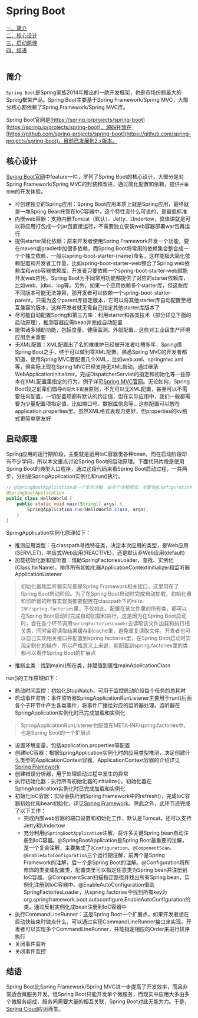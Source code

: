 # Spring Boot

<nav>
<a href="#简介">一、简介</a><br/>
<a href="#核心设计">二、核心设计</a><br/>
<a href="#启动原理">三、启动原理</a><br/>
<a href="#结语">四、结语</a><br/>
</nav>
<br/>

## 简介

`Spring Boot`是Spring家族2014年推出的一款开发框架，也是市场份额最大的Spring框架产品。Spring Boot主要基于Spring Framework/Spring MVC，大部分核心都依赖了Spring Framework/Spring MVC库。

Spring Boot官网是[https://spring.io/projects/spring-boot](https://spring.io/projects/spring-boot)，源码托管在[https://github.com/spring-projects/spring-boot](https://github.com/spring-projects/spring-boot)，目前已发展到2.x版本。

## 核心设计

[Spring Boot官网](https://spring.io/projects/spring-boot)中feature一栏，罗列了Spring Boot的核心设计，大部分是对Spring Framework/Spring MVC的封装和改进，通过简化配置和依赖，提供`开箱即用`的开发体验。

* 可创建独立的Spring应用：Spring Boot应用本质上就是Spring应用，最终就是一堆Spring Bean托管在IoC容器中，这个特性没什么可说的，是最低标准
* 内嵌web容器：支持内嵌Tomcat（默认）、Jetty、Undertow，具体讲就是可以将应用打包成一个jar包直接运行，不需要独立安装web容器部署war包再运行
* 提供starter简化依赖：原来开发者使用Spring Framework开发一个功能，要在maven或gradle中加很多依赖，而Spring Boot将常用的依赖集合整合成一个个独立依赖，一般以spring-boot-starter-{name}命名，这样能极大简化依赖配置和开发者工作量，比如spring-boot-starter-web整合了Spring web依赖库和web容器依赖库，开发者只要依赖一个spring-boot-starter-web就能开发web应用。Spring Boot为不同常用功能都提供了对应的starter依赖库，比如web、jdbc、log等。另外，如果一个应用依赖多个starter库，但这些库不同版本可能无法兼容，那开发者可以依赖一个spring-boot-starter-parent，只需为这个parent库指定版本，它可以将其他starter库自动配置至相互兼容的版本，这样开发者就无需自己指定其他starter库版本了
* 尽可能自动配置Spring和第三方库：利用starter和各类技术（部分详见下面的启动原理），推测容器应需bean并完成自动配置
* 提供诸多辅助功能，包括度量、健康监测、外部配置，这些对工业级生产环境应用至关重要
* 无XML配置：XML配置出了名的难维护已经被开发者吐槽多年，Spring借Spring Boot之手，终于可以做到零XML配置。熟悉Spring MVC的开发者都知道，使用Spring MVC要配置几个XML，比如web.xml、springmvc.xml等，但实际上现在Spring MVC已经支持无XML启动，通过继承WebApplicationInitializer，完成DispatcherServlet的指定和初始化等一些原本在XML配置里指定的行为，例子详见[Spring MVC官网](https://docs.spring.io/spring/docs/current/spring-framework-reference/web.html)。无论如何，Spring Boot较之前辈们倡导`约定大于配置`原则，不光可以无XML配置，甚至可以不需要任何配置，一切配置项都有默认的约定值，但在实际应用中，我们一般都需要为少量配置项指定值，比如端口号、数据库信息等，这些配置可以放在application.properties里。虽然XML格式表现力更好，但properties的kv格式更简单更友好

## 启动原理
Spring应用的运行期阶段，主要就是运用IoC容器里各种bean，而在启动阶段却有不少学问，所以本文重点讨论Spring Boot的启动原理。下面代码片段是使用Spring Boot的典型入口程序，通过这段代码来看Spring Boot启动过程，一共两步，分别是SpringApplication实例化和run()执行。

```Java
// @SpringBootApplication是一个复合注解，由多个注解组成，主要有@Configuration、@EnableAutoConfiguration、@ComponentScan
@SpringBootApplication
public class HelloWorld {
	public static void main(String[] args) {
    	SpringApplication.run(HelloWorld.class, args);
	}
}
```

SpringApplication实例化原理如下：

* 推测应用类型：在classpath寻找特征类，决定本次应用的类型，是Web应用(SERVLET)、响应式Web应用(REACTIVE)、还是默认非Web应用(default)
* 加载初始化器和监听器：借助SpringFactoriesLoader，查找、实例化(Class.forName)、排序所有初始化器ApplicationContextInitializer和监听器ApplicationListener
> 初始化器和监听器实际都是Spring Framework相关接口，这里用在了Spring Boot启动阶段。为了在Spring Boot启动时完成自动加载，初始化器和监听器的所有实现类都要配置在classpath下的`META-INF/spring.factories`里，不仅如此，配置在该文件里的所有类，都可以在Spring Boot启动时完成自动加载和执行，这是因为在Spring Boot启动时，会在各个环节调用`SpringFactoriesLoader`去读取该文件加载和执行相关类，同时会将读取结果缓存到cache里，避免重复读取文件。开发者也可以自己实现相关接口并配置到spring.factories里，在Spring Boot启动时实现定制化的操作，所以严格意义上来说，能配置到spring.factories里的类都可以看作Spring Boot的扩展点
* 推断主类：找到main()所在类，并赋值到属性mainApplicationClass

run()的工作原理如下：

* 启动时间监控：初始化StopWatch，可用于监控启动阶段每个任务的总耗时
* 启动事件监听：事件监听器SpringApplicationRunListener主要用于run()后面各个子环节中产生各类事件，将事件广播给对应的监听器处理。监听器在SpringApplication实例化时已完成加载和实例化
> SpringApplicationRunListener也配置在META-INF/spring.factories中，也是Spring Boot的一个扩展点
* 设置环境变量，包括application.properties等配置
* 创建IoC容器：根据SpringApplication实例化时的应用类型推测，决定创建什么类型的ApplicationContext容器。ApplicationContext容器的介绍详见[Spring Framework](SpringFramework.md)
* 创建错误分析器，用于处理启动过程中发生的异常
* 执行初始化器：执行所有初始化器的initialize()。初始化器在SpringApplication实例化时已完成加载和实例化
* 初始化IoC容器：实际会执行到Spring Framework中的refresh()，完成IoC容器初始化和bean初始化，详见[Spring Framework](SpringFramework.md)。除此之外，此环节还完成了以下工作：
	* 完成内嵌web容器的端口设置和初始化工作，默认是Tomcat，还可以支持Jetty和Undertow
	* 充分利用`@SpringBootApplication`注解，将许多关键Spring bean自动注册到IoC容器。@SpringBootApplication是Spring Boot最重要的注解，是一个复合注解，主要集成了`@Configuration`、`@ComponentScan`、`@EnableAutoConfiguration`三个运行期注解，前两个是Spring Framework的注解，后一个是Spring Boot的注解。@Configuration将所修饰的类变成配置类，配置类里可以指定任意类为Spring bean并注册到IoC容器。@ComponentScan扫描指定路径并找出所有Spring bean，实例化注册到IoC容器中。@EnableAutoConfiguration借助SpringFactoriesLoader，从spring.factories中找到所有key为org.springframework.boot.autoconfigure.EnableAutoConfiguration的类，通过反射实例化成bean注册到IoC容器中
* 执行CommandLineRunner：这是Spring Boot一个扩展点，如果开发者想在启动快结束时做点什么，可以通过实现CommandLineRunner接口来实现。开发者可以实现多个CommandLineRunner，并能指定相应的Order来进行排序执行
* 关闭事件监听
* 关闭事件监控

## 结语

Spring Boot比Spring Framework/Spring MVC进一步提高了开发效率，而且非常适合微服务开发。但Spring Boot只能开发单个微服务，而现实中应用大多由多个微服务组成，服务间需要大量的相互关联，Spring Boot对此无能为力。于是，[Spring Cloud](SpringCloud.md)应运而生。
